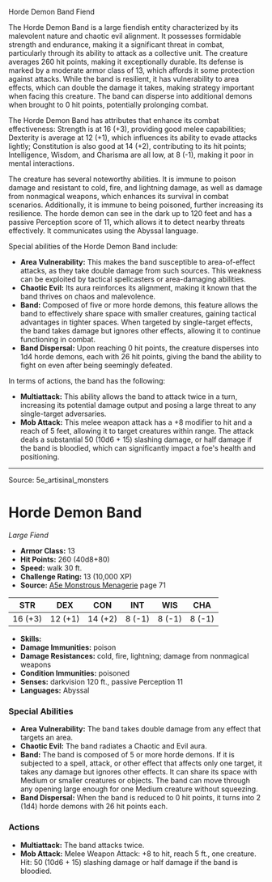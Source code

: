 <MonsterName/>Horde Demon Band</MonsterName>
<CreatureType/>Fiend</CreatureType>

<summary>The Horde Demon Band is a large fiendish entity characterized by its malevolent nature and chaotic evil alignment. It possesses formidable strength and endurance, making it a significant threat in combat, particularly through its ability to attack as a collective unit. The creature averages 260 hit points, making it exceptionally durable. Its defense is marked by a moderate armor class of 13, which affords it some protection against attacks. While the band is resilient, it has vulnerability to area effects, which can double the damage it takes, making strategy important when facing this creature. The band can disperse into additional demons when brought to 0 hit points, potentially prolonging combat. </summary>

<detail>

The Horde Demon Band has attributes that enhance its combat effectiveness: Strength is at 16 (+3), providing good melee capabilities; Dexterity is average at 12 (+1), which influences its ability to evade attacks lightly; Constitution is also good at 14 (+2), contributing to its hit points; Intelligence, Wisdom, and Charisma are all low, at 8 (-1), making it poor in mental interactions.

The creature has several noteworthy abilities. It is immune to poison damage and resistant to cold, fire, and lightning damage, as well as damage from nonmagical weapons, which enhances its survival in combat scenarios. Additionally, it is immune to being poisoned, further increasing its resilience. The horde demon can see in the dark up to 120 feet and has a passive Perception score of 11, which allows it to detect nearby threats effectively. It communicates using the Abyssal language.

Special abilities of the Horde Demon Band include:
- **Area Vulnerability:** This makes the band susceptible to area-of-effect attacks, as they take double damage from such sources. This weakness can be exploited by tactical spellcasters or area-damaging abilities.
- **Chaotic Evil:** Its aura reinforces its alignment, making it known that the band thrives on chaos and malevolence.
- **Band:** Composed of five or more horde demons, this feature allows the band to effectively share space with smaller creatures, gaining tactical advantages in tighter spaces. When targeted by single-target effects, the band takes damage but ignores other effects, allowing it to continue functioning in combat.
- **Band Dispersal:** Upon reaching 0 hit points, the creature disperses into 1d4 horde demons, each with 26 hit points, giving the band the ability to fight on even after being seemingly defeated.

In terms of actions, the band has the following:
- **Multiattack:** This ability allows the band to attack twice in a turn, increasing its potential damage output and posing a large threat to any single-target adversaries.
- **Mob Attack:** This melee weapon attack has a +8 modifier to hit and a reach of 5 feet, allowing it to target creatures within range. The attack deals a substantial 50 (10d6 + 15) slashing damage, or half damage if the band is bloodied, which can significantly impact a foe's health and positioning.</detail>



---

Source: 5e_artisinal_monsters

# Horde Demon Band

*Large* *Fiend*

- **Armor Class:** 13
- **Hit Points:** 260 (40d8+80)
- **Speed:** walk 30 ft.
- **Challenge Rating:** 13 (10,000 XP)
- **Source:** [A5e Monstrous Menagerie](https://enpublishingrpg.com/products/level-up-monstrous-menagerie-a5e) page 71

| STR | DEX | CON | INT | WIS | CHA |
| --- | --- | --- | --- | --- | --- |
| 16 (+3) | 12 (+1) | 14 (+2) | 8 (-1) | 8 (-1) | 8 (-1) |

- **Skills:** 
- **Damage Immunities:** poison
- **Damage Resistances:** cold, fire, lightning; damage from nonmagical weapons
- **Condition Immunities:** poisoned
- **Senses:** darkvision 120 ft., passive Perception 11
- **Languages:** Abyssal

### Special Abilities

- **Area Vulnerability:** The band takes double damage from any effect that targets an area.
- **Chaotic Evil:** The band radiates a Chaotic and Evil aura.
- **Band:** The band is composed of 5 or more horde demons. If it is subjected to a spell, attack, or other effect that affects only one target, it takes any damage but ignores other effects. It can share its space with Medium or smaller creatures or objects. The band can move through any opening large enough for one Medium creature without squeezing.
- **Band Dispersal:** When the band is reduced to 0 hit points, it turns into 2 (1d4) horde demons with 26 hit points each.

### Actions

- **Multiattack:** The band attacks twice.
- **Mob Attack:** Melee Weapon Attack: +8 to hit, reach 5 ft., one creature. Hit: 50 (10d6 + 15) slashing damage  or half damage if the band is bloodied.




